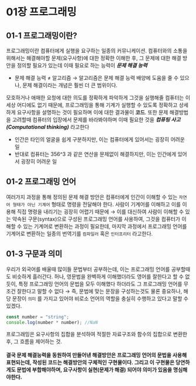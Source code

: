 # 01장 프로그래밍

## 01-1 프로그래밍이란?

프로그래밍이란 컴퓨터에게 실행을 요구하는 일종의 커뮤니케이션. 컴퓨터와의 소통을 위해서는 해결해야할 문제(요구사항)에 대한 정확한 이해한 후, 그 문제에 대한 해결 방안을 정의할 필요가 있는데 이때 필요로 하는 능력이 ***문제 해결 능력*** 

- 문제 해결 능력 ≠ 알고리즘 → 알고리즘은 문제 해결 능력 배양에 도움을 줄 수 있으나, 문제 해결이라는 개념은 훨씬 더 큰 범위이다.

모호하거나 애매한 요청에 대한 의도를 정확하게 파악하게 그것을 실행해줄 컴퓨터는 이 세상 어디에도 없기 때문에, 프로그래밍을 통해 기계가 실행할 수 있도록 정확하고 상세하게 요구사항을 설명하는 것이 필요하며 이에 대한 결과물이 **코드**. 또한 문제 해결방법을 고려할때 컴퓨터의 입장에서 문제를 바라봐야하며 이때 필요한 것을 ***컴퓨팅 사고 (Computational thinking)*** 라고한다

- 인간은 타인의 얼굴을 쉽게 구분하지만, 이는 컴퓨터에게 있어서는 굉장히 어려운 일
- 반대로 컴퓨터는 356^3 과 같은 연산을 문제없이 해결하지만, 이는 인간에게 있어서 굉장히 어려운 일

## 01-2 프로그래밍 언어

여러가지 과정을 통해 정의된 문제 해결 방안은 컴퓨터에게 인간이 이해할 수 있는 `자연어 형태가 아닌 기계어` 형태로 명령을 전달해야 한다. 사람이 기계어를 이해하고 이를 이용해 직접 명령을 내리기는 굉장히 어렵기 때문에 → 이를 대신하여 사람이 이해할 수 있는 약속된 구문(syntax)으로 구성된 프로그래밍 언어를 사용하여, 그것을 컴퓨터가 이해할 수 있는 기계어로 변환하는 과정이 필요한데, 마지막 과정에서 프로그래밍 언어를 기계어로  변환하는 일종의 번역기를 `컴파일러` 혹은 `인터프리터` 라고한다.

## 01-3 구문과 의미

우리가 외국어를 배울때 많이들 문법부터 공부하는데, 이는 프로그래밍 언어를 공부할때도 비슷하게 흘러간다. 허나, 영문법을 완벽하게 이해했더라도 영어를 잘한다고 할 수 없듯이, 특정 프로그래밍 언어의 문법을 모두 이해했다 하더라도 그 프로그래밍 언어를 무조건 잘한다고 말할 수 없다 → 즉, 문법에 맞는 문장을 구성하는것도 물론 중요하나, 해당 문장이 `의미` 를 가지고 있어야 비로소 언어의 역할을 충실히 수행하고 있다고 말할 수 있겠다.

```jsx
const number = "string";
console.log(number * number); //NaN
```
프로그래밍은 요구사항의 집합을 분석하여 적절한 자료구조와 함수의 집합으로 변환한 후, 그 흐름을 제어하는 것. <br><br>
**결국 문제 해결능력을 동원하여 만들어낸 해결방안은 프로그래밍 언어의 문법을 사용해 표현되는데, 작성된 코드는 해결방안의 구체적인 구현물이다. 그리고 이 구현물은 당연하게도 문법에 부합해야하며, 요구사항이 실현(문제가 해결) 되어야 의미가 있음을 명심해야한다.**

